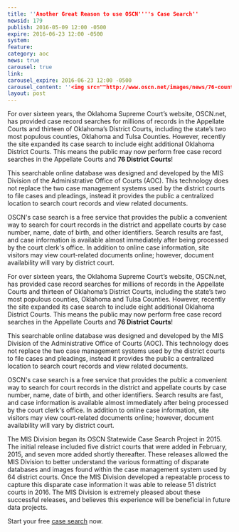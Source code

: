 ```yaml
---
title: ''Another Great Reason to use OSCN''''s Case Search''
newsid: 179
publish: 2016-05-09 12:00 -0500
expire: 2016-06-23 12:00 -0500
system: 
feature: 
category: aoc
news: true
carousel: true
link: 
carousel_expire: 2016-06-23 12:00 -0500
carousel_content: ''<img src=""http://www.oscn.net/images/news/76-county-case-search-carousel.jpg"" alt=""76 counties on case search""/>''
layout: post
---
```

<p>For over sixteen years, the Oklahoma Supreme Court’s website, OSCN.net, has provided case record searches for millions of records in the Appellate Courts and thirteen of Oklahoma’s District Courts, including the state’s two most populous counties, Oklahoma and Tulsa Counties.  However, recently the site expanded its case search to include eight additional Oklahoma District Courts.  This means the public may now perform free case record searches in the Appellate Courts and <strong>76 District Courts</strong>! </p>
<p>This searchable online database was designed and developed by the MIS Division of the Administrative Office of Courts (AOC).  This technology does not replace the two case management systems used by the district courts to file cases and pleadings, instead it provides the public a centralized location to search court records and view related documents.</p>
<p>OSCN's case search is a free service that provides the public a convenient way to search for court records in the district and appellate courts by case number, name, date of birth, and other identifiers. Search results are fast, and case information is available almost immediately after being processed by the court clerk's office. In addition to online case information, site visitors may view court-related documents online; however, document availability will vary by district court.</p>
 <!--more-->
<p>For over sixteen years, the Oklahoma Supreme Court’s website, OSCN.net, has provided case record searches for millions of records in the Appellate Courts and thirteen of Oklahoma’s District Courts, including the state’s two most populous counties, Oklahoma and Tulsa Counties.  However, recently the site expanded its case search to include eight additional Oklahoma District Courts.  This means the public may now perform free case record searches in the Appellate Courts and <strong>76 District Courts</strong>! </p>
<p>This searchable online database was designed and developed by the MIS Division of the Administrative Office of Courts (AOC).  This technology does not replace the two case management systems used by the district courts to file cases and pleadings, instead it provides the public a centralized location to search court records and view related documents.</p>
<p>OSCN's case search is a free service that provides the public a convenient way to search for court records in the district and appellate courts by case number, name, date of birth, and other identifiers. Search results are fast, and case information is available almost immediately after being processed by the court clerk's office. In addition to online case information, site visitors may view court-related documents online; however, document availability will vary by district court.</p>
<p>The MIS Division began its OSCN Statewide Case Search Project in 2015.  The initial release included five district courts that were added in February, 2015, and seven more added shortly thereafter.  These releases allowed the MIS Division to better understand the various formatting of disparate databases and images found within the case management system used by 64 district courts.  Once the MIS Division developed a repeatable process to capture this disparate case information it was able to release 51 district courts in 2016.  The MIS Division is extremely pleased about these successful releases, and believes this experience will be beneficial in future data projects.</p>
<p>Start your free <a href="http://www.oscn.net/dockets/search.aspx" target="_blank">case search</a> now.</p>